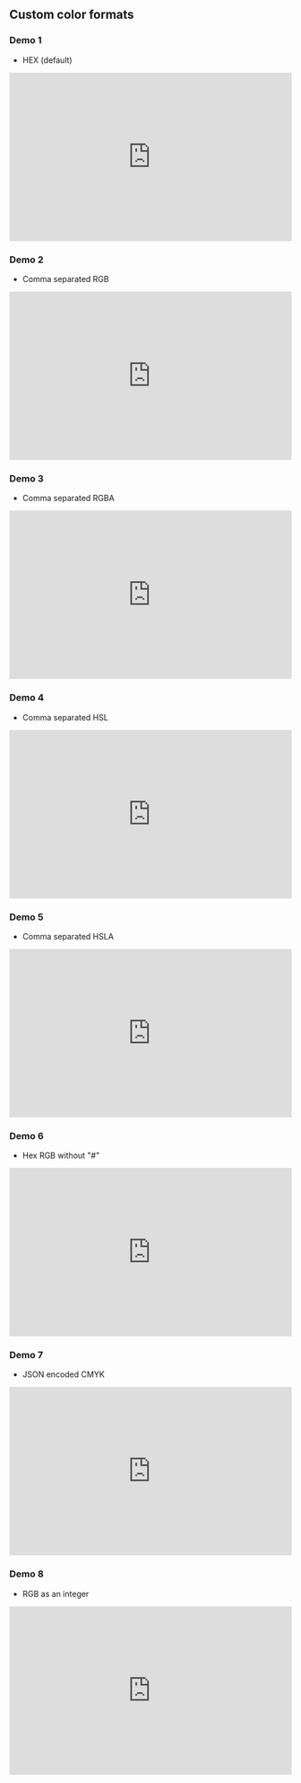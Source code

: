 ## Custom color formats

### Demo 1
- HEX (default)
<iframe width="100%" height="300" src="https://jsfiddle.net/bEt5W/embedded/result,html,js,css,resources/" allowfullscreen="allowfullscreen" frameborder="0"></iframe>

### Demo 2
- Comma separated RGB
<iframe width="100%" height="300" src="https://jsfiddle.net/DPhNG/embedded/result,html,js,css,resources/" allowfullscreen="allowfullscreen" frameborder="0"></iframe>

### Demo 3
- Comma separated RGBA
<iframe width="100%" height="300" src="https://jsfiddle.net/qHMZt/embedded/result,html,js,css,resources/" allowfullscreen="allowfullscreen" frameborder="0"></iframe>

### Demo 4
- Comma separated HSL
<iframe width="100%" height="300" src="https://jsfiddle.net/gwPXd/embedded/result,html,js,css,resources/" allowfullscreen="allowfullscreen" frameborder="0"></iframe>

### Demo 5
- Comma separated HSLA
<iframe width="100%" height="300" src="https://jsfiddle.net/TgzXA/embedded/result,html,js,css,resources/" allowfullscreen="allowfullscreen" frameborder="0"></iframe>

### Demo 6
- Hex RGB without "#"
<iframe width="100%" height="300" src="https://jsfiddle.net/7y5RW/embedded/result,html,js,css,resources/" allowfullscreen="allowfullscreen" frameborder="0"></iframe>

### Demo 7
- JSON encoded CMYK
<iframe width="100%" height="300" src="https://jsfiddle.net/tLVVg/embedded/result,html,js,css,resources/" allowfullscreen="allowfullscreen" frameborder="0"></iframe>

### Demo 8
- RGB as an integer
<iframe width="100%" height="300" src="https://jsfiddle.net/E8V2C/embedded/result,html,js,css,resources/" allowfullscreen="allowfullscreen" frameborder="0"></iframe>
